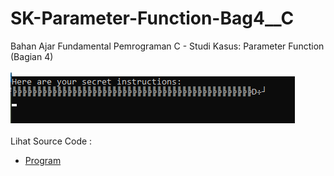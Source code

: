 # SK-Parameter-Function-Bag4__C
Bahan Ajar Fundamental Pemrograman C - Studi Kasus: Parameter Function (Bagian 4)<br><br>
<img src="https://github.com/RizkyKhapidsyah/SK-Parameter-Function-Bag4__C/blob/master/SK-Parameter-Function-Bag4__C/Result/001.PNG"><br><br>
Lihat Source Code : <br>
- <a href="https://github.com/RizkyKhapidsyah/SK-Parameter-Function-Bag4__C/blob/master/SK-Parameter-Function-Bag4__C/Source.c">Program</a>
